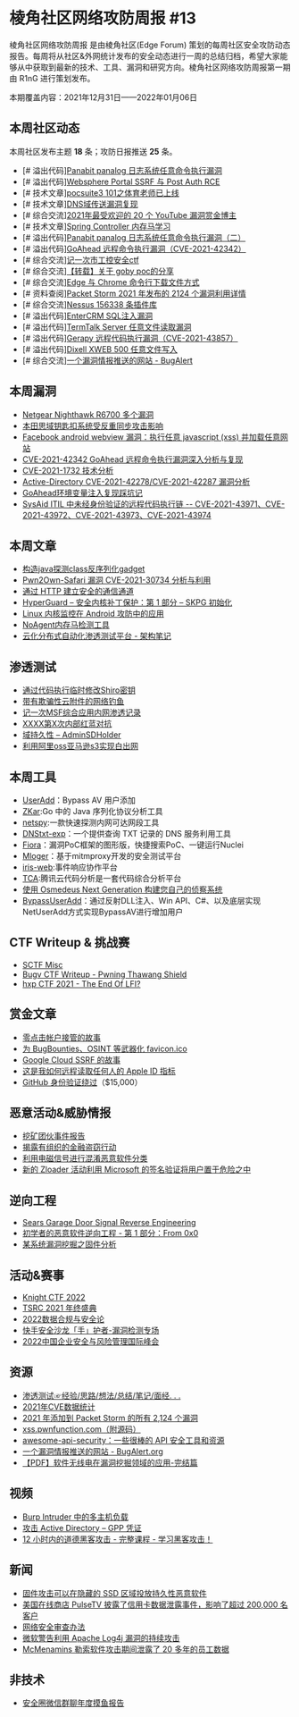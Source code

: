 # 棱角社区网络攻防周报 #13

棱角社区网络攻防周报 是由棱角社区(Edge Forum) 策划的每周社区安全攻防动态报告。每周将从社区&外网统计发布的安全动态进行一周的总结归档，希望大家能够从中获取到最新的技术、工具、漏洞和研究方向。棱角社区网络攻防周报第一期由 R1nG 进行策划发布。

本期覆盖内容：2021年12月31日——2022年01月06日

## 本周社区动态

本周社区发布主题 **18** 条；攻防日报推送 **25** 条。

* [# 溢出代码][Panabit panalog 日志系统任意命令执行漏洞](https://forum.ywhack.com/thread-117388-1-1.html)
* [# 溢出代码][Websphere Portal SSRF 与 Post Auth RCE](https://forum.ywhack.com/thread-117389-1-1.html)
* [# 技术文章][pocsuite3 101之体育老师已上线](https://forum.ywhack.com/thread-117391-1-1.html)
* [# 技术文章][DNS域传送漏洞复现](https://forum.ywhack.com/thread-117390-1-1.html)
* [# 综合交流][2021年最受欢迎的 20 个 YouTube 漏洞赏金博主](https://forum.ywhack.com/thread-117398-1-1.html)
* [# 技术文章][Spring Controller 内存马学习](https://forum.ywhack.com/thread-117413-1-1.html)
* [# 溢出代码][Panabit panalog 日志系统任意命令执行漏洞（二）](https://forum.ywhack.com/thread-117409-1-1.html)
* [# 溢出代码][GoAhead 远程命令执行漏洞（CVE-2021-42342）](https://forum.ywhack.com/thread-117420-1-1.html)
* [# 综合交流][记一次市工控安全ctf](https://forum.ywhack.com/thread-117400-1-1.html)
* [# 综合交流][【转载】关于 goby poc的分享](https://forum.ywhack.com/thread-117412-1-1.html)
* [# 综合交流][Edge 与 Chrome 命令行下载文件方式](https://forum.ywhack.com/thread-117419-1-1.html)
* [# 资料查阅][Packet Storm 2021 年发布的 2124 个漏洞利用详情](https://forum.ywhack.com/thread-117411-1-1.html)
* [# 综合交流][Nessus 156338 条插件库](https://forum.ywhack.com/thread-117410-1-1.html)
* [# 溢出代码][EnterCRM SQL注入漏洞](https://forum.ywhack.com/thread-117426-1-1.html)
* [# 溢出代码][TermTalk Server 任意文件读取漏洞](https://forum.ywhack.com/thread-117428-1-1.html)
* [# 溢出代码][Gerapy 远程代码执行漏洞（CVE-2021-43857）](https://forum.ywhack.com/thread-117429-1-1.html)
* [# 溢出代码][Dixell XWEB 500 任意文件写入](https://forum.ywhack.com/thread-117430-1-1.html)
* [# 综合交流][一个漏洞情报推送的网站 - BugAlert](https://forum.ywhack.com/thread-117427-1-1.html)

## 本周漏洞

* [Netgear Nighthawk R6700 多个漏洞](https://zh-cn.tenable.com/security/research/tra-2021-57)
* [本田思域钥匙扣系统受反重同步攻击影响](https://tiger-team-1337.blogspot.com/2022/01/honda-civic-keyfob-system-affected-by.html)
* [Facebook android webview 漏洞：执行任意 javascript (xss) 并加载任意网站 ](https://servicenger.com/mobile/facebook-android-webview-vulnerability/)
* [CVE-2021-42342 GoAhead 远程命令执行漏洞深入分析与复现](https://mp.weixin.qq.com/s/AS9DHeHtgqrgjTb2gzLJZg)
* [CVE-2021-1732 技术分析](https://www.mcafee.com/blogs/enterprise/mcafee-enterprise-atr/technical-analysis-of-cve-2021-1732/)
* [Active-Directory CVE-2021-42278/CVE-2021-42287 漏洞分析](https://www.fortinet.com/blog/threat-research/cve-2021-42278-cve-2021-42287-from-user-to-domain-admin-60-seconds)
* [GoAhead环境变量注入复现踩坑记](https://tttang.com/archive/1399/)
* [SysAid ITIL 中未经身份验证的远程代码执行链 -- CVE-2021-43971、CVE-2021-43972、CVE-2021-43973、CVE-2021-43974](https://www.atredis.com/blog/2022/1/5/unauthenticated-rce-chain-in-sysaid-itil)

## 本周文章

* [构造java探测class反序列化gadget](https://mp.weixin.qq.com/s/KncxkSIZ7HVXZ0iNAX8xPA)
* [Pwn2Own-Safari 漏洞 CVE-2021-30734 分析与利用](https://paper.seebug.org/1804/)
* [通过 HTTP 建立安全的通信通道](https://c99.sh/establishing-a-secure-communication-channel-over-http/)
* [HyperGuard – 安全内核补丁保护：第 1 部分 – SKPG 初始化](https://windows-internals.com/hyperguard-secure-kernel-patch-guard-part-1-skpg-initialization/)
* [Linux 内核监控在 Android 攻防中的应用](https://evilpan.com/2022/01/03/kernel-tracing/)
* [NoAgent内存马检测工具](https://tttang.com/archive/1390/)
* [云化分布式自动化渗透测试平台 - 架构笔记](https://mp.weixin.qq.com/s/HmPLUNDbasuzGHS4K1IG5Q)

## 渗透测试

* [通过代码执行临时修改Shiro密钥](https://www.o2oxy.cn/3972.html)
* [带有欺骗性云附件的网络钓鱼](https://mrd0x.com/phishing-o365-spoofed-cloud-attachments/)
* [记一次MSF综合应用内网渗透记录](https://mp.weixin.qq.com/s/VSAl6Ak8Ttw6WMBuHYXarA)
* [XXXX第X次内部红蓝对抗](https://xz.aliyun.com/t/10731)
* [域持久性 – AdminSDHolder](https://pentestlab.blog/2022/01/04/domain-persistence-adminsdholder/)
* [利用阿里oss亚马逊s3实现白出网](https://maka8ka.cc/post/%25E5%2588%25A9%25E7%2594%25A8%25E9%2598%25BF%25E9%2587%258Coss%25E4%25BA%259A%25E9%25A9%25AC%25E9%2580%258As3%25E5%25AE%259E%25E7%258E%25B0%25E7%2599%25BD%25E5%2587%25BA%25E7%25BD%2591/)

## 本周工具

* [UserAdd](https://github.com/An0nySec/UserAdd)：Bypass AV 用户添加
* [ZKar](https://github.com/phith0n/zkar):Go 中的 Java 序列化协议分析工具
* [netspy](https://github.com/shmilylty/netspy):一款快速探测内网可达网段工具
* [DNStxt-exp](https://github.com/vaycore/DNStxt-exp)：一个提供查询 TXT 记录的 DNS 服务利用工具
* [Fiora](https://github.com/bit4woo/Fiora)：漏洞PoC框架的图形版，快捷搜索PoC、一键运行Nuclei
* [Mloger](https://github.com/momosecurity/Mloger)：基于mitmproxy开发的安全测试平台
* [iris-web](https://github.com/dfir-iris/iris-web):事件响应协作平台
* [TCA](https://github.com/Tencent/CodeAnalysis):腾讯云代码分析是一套代码综合分析平台
* [使用 Osmedeus Next Generation 构建您自己的侦察系统](https://github.com/osmedeus/osmedeus-base)
* [BypassUserAdd](https://github.com/crisprss/BypassUserAdd)：通过反射DLL注入、Win API、C#、以及底层实现NetUserAdd方式实现BypassAV进行增加用户

## CTF Writeup & 挑战赛

* [SCTF Misc](https://tttang.com/archive/1391/)
* [Bugv CTF Writeup - Pwning Thawang Shield](https://www.tnirmal.com.np/2022/01/bugv-ctf-writeup-pwning-thawang-shield.html)
* [hxp CTF 2021 - The End Of LFI?](https://tttang.com/archive/1395/)

## 赏金文章

* [零点击帐户接管的故事](https://medium.com/pentesternepal/a-tale-of-zero-click-account-takeover-56b51fdbd7ae)
* [为 BugBounties、OSINT 等武器化 favicon.ico](https://medium.com/@Asm0d3us/weaponizing-favicon-ico-for-bugbounties-osint-and-what-not-ace3c214e139)
* [Google Cloud SSRF 的故事](https://bugs.xdavidhu.me/google/2021/12/31/fixing-the-unfixable-story-of-a-google-cloud-ssrf/)
* [这是我如何远程读取任何人的 Apple ID 指标](https://faizanwrites.medium.com/heres-how-i-could-read-anyone-s-iphone-metrics-remotely-28459943b898)
* [GitHub 身份验证绕过](https://medium.com/@taniyatesting11/bounty-evaluation-github-15-000-us-dollars-rate-limit-d6c07d73c948)（$15,000）

## 恶意活动&威胁情报

* [挖矿团伙事件报告](http://blog.nsfocus.net/1222-1228-report/)
* [揭露有组织的金融盗窃行动](https://blog.sygnia.co/elephant-beetle-an-organized-financial-theft-operation?hsLang=en)
* [利用电磁信号进行混淆恶意软件分类](https://dl.acm.org/doi/10.1145/3485832.3485894)
* [新的 Zloader 活动利用 Microsoft 的签名验证将用户置于危险之中](https://research.checkpoint.com/2022/can-you-trust-a-files-digital-signature-new-zloader-campaign-exploits-microsofts-signature-verification-putting-users-at-risk/)

## 逆向工程

* [Sears Garage Door Signal Reverse Engineering](https://maxwelldulin.com/BlogPost?post=5370931200)
* [初学者的恶意软件逆向工程 - 第 1 部分：From 0x0](https://www.intezer.com/blog/malware-analysis/malware-reverse-engineering-beginners/)
* [某系统漏洞挖掘之固件分析](https://mp.weixin.qq.com/s/-xlzHLT6WoX2nKphpO04fQ)

## 活动&赛事

* [Knight CTF 2022](https://knightctf.com/)
* [TSRC 2021 年终盛典](https://mp.weixin.qq.com/s/08qW9mqy6y-IRHq4ssZwrA)
* [2022数据合规与安全论](http://www.ecvinternational.com/DataComplianceAndSecurity/)
* [快手安全沙龙「手」护者-漏洞检测专场](https://7673577751090.huodongxing.com/event/7620745247800)
* [2022中国企业安全与风险管理国际峰会](http://www.ecvinternational.com/CorporateSecurity/cn.html)

## 资源

* [渗透测试☞经验/思路/想法/总结/笔记/面经. . .](https://github.com/pen4uin/PentestNote/)
* [2021年CVE数据统计](https://cve.icu/2021.html)
* [2021 年添加到 Packet Storm 的所有 2,124 个漏洞](https://packetstormsecurity.com/files/165402/2021-exploits.tgz)
* [xss.pwnfunction.com（附源码）](https://github.com/PwnFunction/xss.pwnfunction.com)
* [awesome-api-security：一些很棒的 AP​​I 安全工具和资源](https://github.com/arainho/awesome-api-security)
* [一个漏洞情报推送的网站 - BugAlert.org](https://bugalert.org/)
* [【PDF】软件无线电在漏洞挖掘领域的应用-完结篇](https://radioactive.blog/2022/01/05/insec_world_2021_chengdu/)

## 视频

* [Burp Intruder 中的多主机负载](https://www.youtube.com/watch?v=jBf6i_B7fTw)
* [攻击 Active Directory – GPP 凭证](https://www.youtube.com/watch?v=sTedpt47t2Y)
* [12 小时内的道德黑客攻击 - 完整课程 - 学习黑客攻击！](https://www.youtube.com/watch?v=fNzpcB7ODxQ)

## 新闻

* [固件攻击可以在隐藏的 SSD 区域投放持久性恶意软件](https://www.bleepingcomputer.com/news/security/firmware-attack-can-drop-persistent-malware-in-hidden-ssd-area/)
* [美国在线商店 PulseTV 披露了信用卡数据泄露事件，影响了超过 200,000 名客户](https://securityaffairs.co/wordpress/126193/data-breach/pulsetv-credit-cards-breach.html)
* [网络安全审查办法](https://mp.weixin.qq.com/s/bROBEJeMW3j59TpuW16tfw)
* [微软警告利用 Apache Log4j 漏洞的持续攻击](https://thehackernews.com/2022/01/microsoft-warns-of-continued-attacks.html)
* [McMenamins 勒索软件攻击期间泄露了 20 多年的员工数据](https://www.zdnet.com/article/ransomware-attack-on-mcmenamins-leads-to-breach/)

## 非技术

* [安全圈微信群聊年度摸鱼报告](https://mp.weixin.qq.com/s/xOLoNNLu_9Gi2vUtKXTMFQ)